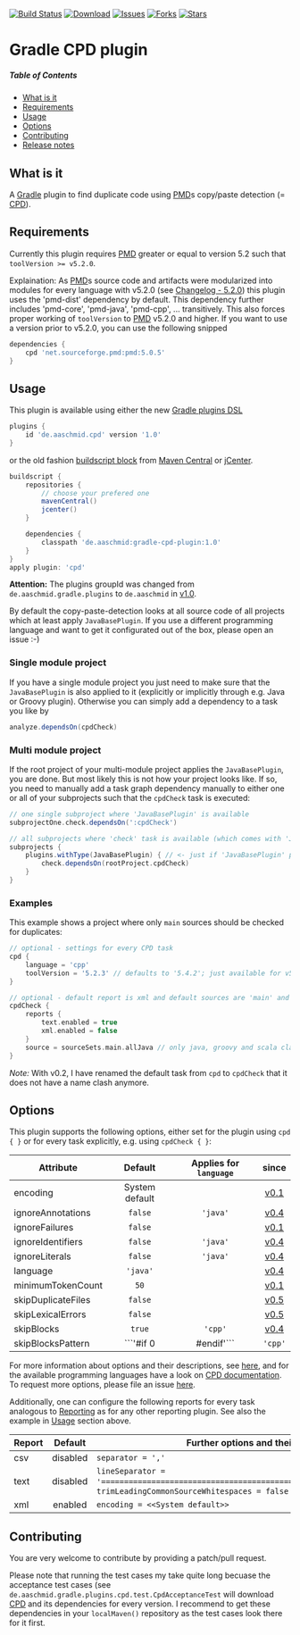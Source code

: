[![Build Status](https://travis-ci.org/aaschmid/gradle-cpd-plugin.svg?branch=master)](https://travis-ci.org/aaschmid/gradle-cpd-plugin)
[![Download](https://api.bintray.com/packages/aaschmid/gradle-plugins/gradle-cpd-plugin/images/download.svg)](https://bintray.com/aaschmid/gradle-plugins/gradle-cpd-plugin/_latestVersion)
[![Issues](https://img.shields.io/github/issues/aaschmid/gradle-cpd-plugin.svg)](https://github.com/aaschmid/gradle-cpd-plugin/issues)
[![Forks](https://img.shields.io/github/forks/aaschmid/gradle-cpd-plugin.svg)](https://github.com/aaschmid/gradle-cpd-plugin/network)
[![Stars](https://img.shields.io/github/stars/aaschmid/gradle-cpd-plugin.svg)](https://github.com/aaschmid/gradle-cpd-plugin/stargazers)


Gradle CPD plugin
=================

##### Table of Contents
* [What is it](#what-is-it)
* [Requirements](#requirements)
* [Usage](#usage)
* [Options](#options)
* [Contributing](#contributing)
* [Release notes](/../../releases)


What is it
----------

A [Gradle](http://gradle.org) plugin to find duplicate code using [PMD](http://pmd.sourceforge.net)s copy/paste detection (= [CPD][]).


Requirements
------------

Currently this plugin requires [PMD]() greater or equal to version 5.2 such that ```toolVersion >= v5.2.0```.

Explaination: As [PMD]()s source code and artifacts were modularized into modules for every language with v5.2.0 (see
[Changelog - 5.2.0](http://pmd.sourceforge.net/pmd-5.2.0/overview/changelog.html)) this plugin uses the
'pmd-dist' dependency by default.  This dependency further includes 'pmd-core', 'pmd-java', 'pmd-cpp',
... transitively. This also forces proper working of ```toolVersion``` to [PMD]() v5.2.0 and higher. If
you want to use a version prior to v5.2.0, you can use the following snipped

```groovy
dependencies {
    cpd 'net.sourceforge.pmd:pmd:5.0.5'
}
```


Usage
-----

This plugin is available using either the new [Gradle plugins DSL](https://gradle.org/docs/current/userguide/plugins.html#sec:plugins_block)


```groovy
plugins {
    id 'de.aaschmid.cpd' version '1.0'
}
```

or the old fashion [buildscript block](https://gradle.org/docs/current/userguide/plugins.html#sec:applying_plugins_buildscript) from [Maven Central](http://search.maven.org/#search|ga|1|gradle-cpd-plugin) or [jCenter](https://bintray.com/aaschmid/gradle-plugins/gradle-cpd-plugin/view).
```groovy
buildscript {
    repositories {
        // choose your prefered one
        mavenCentral()
        jcenter()
    }

    dependencies {
        classpath 'de.aaschmid:gradle-cpd-plugin:1.0'
    }
}
apply plugin: 'cpd'
```

**Attention:** The plugins groupId was changed from ```de.aaschmid.gradle.plugins``` to ```de.aaschmid``` in [v1.0][].

By default the copy-paste-detection looks at all source code of all projects which at least apply ```JavaBasePlugin```. If you use a different programming language and want to get it configurated out of the box, please open an issue :-)

### Single module project

If you have a single module project you just need to make sure that the ```JavaBasePlugin``` is also applied to it (explicitly or implicitly through e.g. Java or Groovy plugin). Otherwise you can simply add a dependency to a task you like by 

```groovy
analyze.dependsOn(cpdCheck)
```

### Multi module project 

If the root project of your multi-module project applies the ```JavaBasePlugin```, you are done. But most likely this is not how your project looks like. If so, you need to manually add a task graph dependency manually to either one or all of your subprojects such that the ```cpdCheck``` task is executed:

```groovy
// one single subproject where 'JavaBasePlugin' is available
subprojectOne.check.dependsOn(':cpdCheck')

// all subprojects where 'check' task is available (which comes with 'JavaBasePlugin')
subprojects {
    plugins.withType(JavaBasePlugin) { // <- just if 'JavaBasePlugin' plugin is not applied to all subprojects
        check.dependsOn(rootProject.cpdCheck)
    }
}
```

### Examples

This example shows a project where only  ```main``` sources should be checked for duplicates:

```groovy
// optional - settings for every CPD task
cpd {
    language = 'cpp'
    toolVersion = '5.2.3' // defaults to '5.4.2'; just available for v5.2.0 and higher (see explanation above)
}

// optional - default report is xml and default sources are 'main' and 'test'
cpdCheck {
    reports {
        text.enabled = true
        xml.enabled = false
    }
    source = sourceSets.main.allJava // only java, groovy and scala classes in 'main' sourceSets
}
```

*Note:* With v0.2, I have renamed the default task from ```cpd``` to ```cpdCheck``` that it does not have a name clash anymore.


Options
-------

This plugin supports the following options, either set for the plugin using ```cpd { }``` or for every task explicitly,
e.g. using ```cpdCheck { }```:

| Attribute          | Default              | Applies for ```language``` | since    |
| ------------------ |:--------------------:|:--------------------------:|:--------:|
| encoding           | System default       |                            | [v0.1][] |
| ignoreAnnotations  | ```false```          | ```'java'```               | [v0.4][] |
| ignoreFailures     | ```false```          |                            | [v0.1][] |
| ignoreIdentifiers  | ```false```          | ```'java'```               | [v0.4][] |
| ignoreLiterals     | ```false```          | ```'java'```               | [v0.4][] |
| language           | ```'java'```         |                            | [v0.4][] |
| minimumTokenCount  | ```50```             |                            | [v0.1][] |
| skipDuplicateFiles | ```false```          |                            | [v0.5][] |
| skipLexicalErrors  | ```false```          |                            | [v0.5][] |
| skipBlocks         | ```true```           | ```'cpp'```                | [v0.4][] |
| skipBlocksPattern  | ```'#if 0|#endif'``` | ```'cpp'```                | [v0.4][] |

For more information about options and their descriptions, see [here](http://pmd.sourceforge.net/usage/cpd-usage.html#Options),
and for the available programming languages have a look on [CPD documentation](http://pmd.sourceforge.net/usage/cpd-usage.html#Supported_Languages).
To request more options, please file an issue [here](/../../issues).


Additionally, one can configure the following reports for every task analogous to
[Reporting](https://gradle.org/docs/current/dsl/org.gradle.api.reporting.Reporting.html) as for any other reporting plugin. See also
the example in [Usage](#usage) section above.

| Report | Default  | Further options and their defaults    |
| ------ |:--------:| ------------------------------------- |
| csv    | disabled | ```separator = ','```                 |
| text   | disabled | ```lineSeparator = '====================================================================='```, ```trimLeadingCommonSourceWhitespaces = false``` |
| xml    | enabled  | ```encoding = <<System default>>```   |


Contributing
------------

You are very welcome to contribute by providing a patch/pull request.

Please note that running the test cases my take quite long becuase the acceptance test cases (see ```de.aaschmid.gradle.plugins.cpd.test.CpdAcceptanceTest``` will download [CPD][] and its dependencies for every version. I recommend to get these dependencies in your ```localMaven()``` repository as the test cases look there for it first.

[CPD]: http://pmd.sourceforge.net/usage/cpd-usage.html

[v0.1]: /../../releases/tag/v0.1
[v0.4]: /../../releases/tag/v0.4
[v0.5]: /../../releases/tag/v0.5
[v1.0]: /../../releases/tag/v1.0
